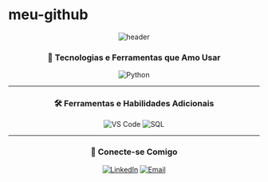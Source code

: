 # meu-github

<div align="center">

![header](https://capsule-render.vercel.app/api?type=waving&color=0:FF5733,100:900C3F&height=250&section=header&text=👋%20Bem-vindo!&fontSize=50&fontAlignY=35&fontColor=ffffff&desc=o%20%20e%20&descAlignY=60)


<div align="center">

### 🚀 **Tecnologias e Ferramentas que Amo Usar**

![Python](https://img.shields.io/badge/Python-3776AB?style=for-the-badge&logo=python&logoColor=white)

---

### 🛠️ **Ferramentas e Habilidades Adicionais**
![VS Code](https://img.shields.io/badge/VS%20Code-007ACC?style=for-the-badge&logo=visualstudiocode&logoColor=white)
![SQL](https://img.shields.io/badge/SQL-4479A1?style=for-the-badge&logo=postgresql&logoColor=white)

</div>



---

<div align="center">

### 💬 **Conecte-se Comigo**
[![LinkedIn](https://img.shields.io/badge/LinkedIn-0077B5?style=for-the-badge&logo=linkedin&logoColor=white)](https://www.linkedin.com/in/matheus-alves-martos-5ba5a3333/)
[![Email](https://img.shields.io/badge/Email-EA4335?style=for-the-badge&logo=gmail&logoColor=white)](mailto:matheus.amartos@gmail.com)


</div>
